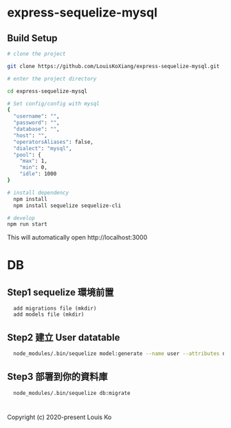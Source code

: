 # express-sequelize-mysql

## Build Setup

```bash
# clone the project

git clone https://github.com/LouisKoXiang/express-sequelize-mysql.git

# enter the project directory

cd express-sequelize-mysql

# Set config/config with mysql
{
  "username": "",
  "password": "",
  "database": "",
  "host": "",
  "operatorsAliases": false,
  "dialect": "mysql",
  "pool": {
    "max": 1,
    "min": 0,
    "idle": 1000
}

# install dependency
  npm install
  npm install sequelize sequelize-cli

# develop
npm run start
```

This will automatically open http://localhost:3000

# DB

## Step1 sequelize 環境前置
`````````````
  add migrations file (mkdir)
  add models file (mkdir)
`````````````

## Step2 建立 User datatable

```bash
  node_modules/.bin/sequelize model:generate --name user --attributes name:string,age:integer,gender:string
```

## Step3 部署到你的資料庫

```bash
  node_modules/.bin/sequelize db:migrate
```
#
Copyright (c) 2020-present Louis Ko
